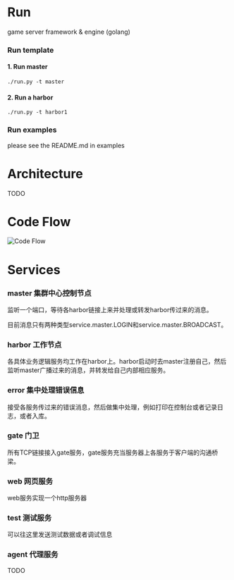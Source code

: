 Run
====

game server framework & engine (golang)

### Run template
#### 1. Run master
```
./run.py -t master
```
#### 2. Run a harbor
```
./run.py -t harbor1
```

### Run examples
please see the README.md in examples


Architecture
====
TODO


Code Flow
====
![Code Flow](http://7xlbbk.dl1.z0.glb.clouddn.com/claw/arch/code-flow.png)

Services 
====
### master 集群中心控制节点
监听一个端口，等待各harbor链接上来并处理或转发harbor传过来的消息。

目前消息只有两种类型service.master.LOGIN和service.master.BROADCAST。

### harbor 工作节点
各具体业务逻辑服务均工作在harbor上。harbor启动时去master注册自己，然后监听master广播过来的消息，并转发给自己内部相应服务。

### error 集中处理错误信息
接受各服务传过来的错误消息，然后做集中处理，例如打印在控制台或者记录日志，或者入库。

### gate 门卫
所有TCP链接接入gate服务，gate服务充当服务器上各服务于客户端的沟通桥梁。

### web 网页服务
web服务实现一个http服务器

### test 测试服务
可以往这里发送测试数据或者调试信息

### agent 代理服务
TODO

